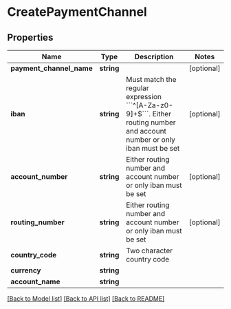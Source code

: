 # CreatePaymentChannel

## Properties
Name | Type | Description | Notes
------------ | ------------- | ------------- | -------------
**payment_channel_name** | **string** |  | [optional] 
**iban** | **string** | Must match the regular expression &#x60;&#x60;&#x60;^[A-Za-z0-9]+$&#x60;&#x60;&#x60;. Either routing number and account number or only iban must be set | [optional] 
**account_number** | **string** | Either routing number and account number or only iban must be set | [optional] 
**routing_number** | **string** | Either routing number and account number or only iban must be set | [optional] 
**country_code** | **string** | Two character country code | 
**currency** | **string** |  | 
**account_name** | **string** |  | 

[[Back to Model list]](../README.md#documentation-for-models) [[Back to API list]](../README.md#documentation-for-api-endpoints) [[Back to README]](../README.md)


